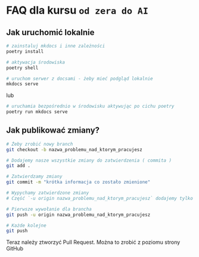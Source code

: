 
# FAQ dla kursu `od zera do AI`

## Jak uruchomić lokalnie

```bash
# zainstaluj mkdocs i inne zależności
poetry install

# aktywacja środowiska
poetry shell

# uruchom serwer z docsami - żeby mieć podgląd lokalnie
mkdocs serve
```

lub
```bash
# uruchamia bezpośrednio w środowisku aktywując po cichu poetry
poetry run mkdocs serve
```

## Jak publikować zmiany?

```bash
# Żeby zrobić nowy branch
git checkout -b nazwa_problemu_nad_ktorym_pracujesz
```

```bash
# Dodajemy nasze wszystkie zmiany do zatwierdzenia ( commita )
git add .
```

```bash
# Zatwierdzamy zmiany
git commit -m "krótka informacja co zostało zmienione"
```

```bash
# Wypychamy zatwierdzone zmiany
# Część `-u origin nazwa_problemu_nad_ktorym_pracujesz` dodajemy tylko przy pierwszym pushu

# Pierwsze wywołanie dla brancha
git push -u origin nazwa_problemu_nad_ktorym_pracujesz

# Każde kolejne
git push
```

Teraz należy ztworzyć Pull Request. Można to zrobić z poziomu strony GitHub
